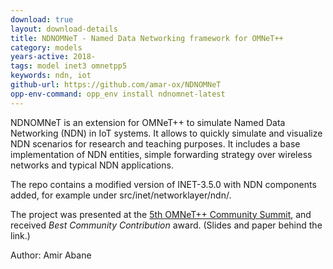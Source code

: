 ```yaml
---
download: true
layout: download-details
title: NDNOMNeT - Named Data Networking framework for OMNeT++
category: models
years-active: 2018-
tags: model inet3 omnetpp5
keywords: ndn, iot
github-url: https://github.com/amar-ox/NDNOMNeT
opp-env-command: opp_env install ndnomnet-latest
---
```


NDNOMNeT is an extension for OMNeT++ to simulate Named Data Networking (NDN) in
IoT systems. It allows to quickly simulate and visualize NDN scenarios for
research and teaching purposes. It includes a base implementation of NDN
entities, simple forwarding strategy over wireless networks and typical NDN
applications.

The repo contains a modified version of INET-3.5.0 with NDN components added,
for example under src/inet/networklayer/ndn/.

The project was presented at the [5th OMNeT++ Community
Summit](https://summit.omnetpp.org/archive/2018/), and received *Best Community
Contribution* award. (Slides and paper behind the link.)

Author: Amir Abane
